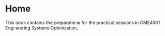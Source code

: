 # Home

This book contains the preparations for the practical sessions in CME4501 Engineering Systems Optimization.

```{bibliography}
```